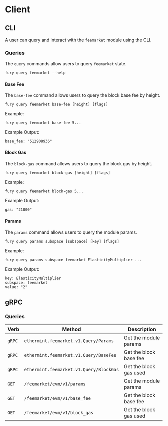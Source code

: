<!--
order: 8 -->

# Client

## CLI

A user can query and interact with the `feemarket` module using the CLI.

### Queries

The `query` commands allow users to query `feemarket` state.

```go
fury query feemarket --help
```

#### Base Fee

The `base-fee` command allows users to query the block base fee by height.

```
fury query feemarket base-fee [height] [flags]
```

Example:

```
fury query feemarket base-fee 5...
```

Example Output:

```
base_fee: "512908936"
```

#### Block Gas

The `block-gas` command allows users to query the block gas by height.

```
fury query feemarket block-gas [height] [flags]
```

Example:

```
fury query feemarket block-gas 5...
```

Example Output:

```
gas: "21000"
```

#### Params

The `params` command allows users to query the module params.

```
fury query params subspace [subspace] [key] [flags]
```

Example:

```
fury query params subspace feemarket ElasticityMultiplier ...
```

Example Output:

```
key: ElasticityMultiplier
subspace: feemarket
value: "2"
```

## gRPC

### Queries

| Verb   | Method                                               | Description                                                                |
| ------ | ---------------------------------------------------- | -------------------------------------------------------------------------- |
| `gRPC`  | `ethermint.feemarket.v1.Query/Params`               | Get the module params                                                      |
| `gRPC`  | `ethermint.feemarket.v1.Query/BaseFee`              | Get the block base fee                                                     |
| `gRPC`  | `ethermint.feemarket.v1.Query/BlockGas`             | Get the block gas used                                                     |
| `GET`  | `/feemarket/evm/v1/params`                           | Get the module params                                                      |
| `GET`  | `/feemarket/evm/v1/base_fee`                         | Get the block base fee                                                     |
| `GET`  | `/feemarket/evm/v1/block_gas`                        | Get the block gas used                                                     |
